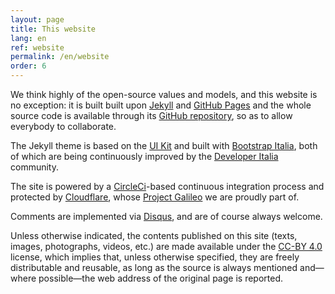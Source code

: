 ```yaml
---
layout: page
title: This website
lang: en
ref: website
permalink: /en/website
order: 6
---
```


We think highly of the open-source values and models, and this website is no exception: it is built built upon [Jekyll](https://jekyllrb.com/) and [GitHub Pages](https://pages.github.com/) and the whole source code is available through its [GitHub repository](https://github.com/eutopian-eu/eutopian.eu), so as to allow everybody to collaborate.

The Jekyll theme is based on the [UI Kit](https://github.com/italia/design-ui-kit) and built with [Bootstrap Italia](https://github.com/italia/bootstrap-italia/), both of which are being continuously improved by the [Developer Italia](https://developers.italia.it/) community.

The site is powered by a [CircleCi](https://circleci.com/)-based continuous integration process and protected by [Cloudflare](https://www.cloudflare.com/), whose [Project Galileo](https://www.cloudflare.com/galileo/) we are proudly part of.

Comments are implemented via [Disqus](https://disqus.com/), and are of course always welcome.

Unless otherwise indicated, the contents published on this site (texts, images, photographs, videos, etc.) are made available under the [CC-BY 4.0](https://creativecommons.org/licenses/by/4.0/en/legalcode) license, which implies that, unless otherwise specified, they are freely distributable and reusable, as long as the source is always mentioned and—where possible—the web address of the original page is reported.
